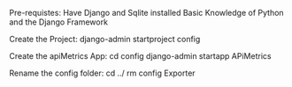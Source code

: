 Pre-requistes:
Have Django and Sqlite installed
Basic Knowledge of Python and the Django Framework


Create the Project:
django-admin startproject config

Create the apiMetrics App:
cd config
django-admin startapp APiMetrics

Rename the config folder:
cd ../
rm config Exporter


